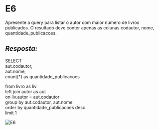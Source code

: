 # E6
Apresente a query para listar o autor com maior número de livros publicados. O resultado deve conter apenas as colunas codautor, nome, quantidade_publicacoes.

## *Resposta:*
SELECT<br>
	aut.codautor,<br>
	aut.nome,<br>
	count(*) as quantidade_publicacoes<br>

from livro as liv<br>
left join autor as aut<br>
	on liv.autor = aut.codautor<br>
group by aut.codautor, aut.nome<br>
order by quantidade_publicacoes desc<br>
limit 1

![E6](/Compass/Sprint_2/Evidencias/E6.png)